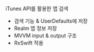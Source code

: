 iTunes API를 활용한 앱 검색
- 검색 기능 & UserDefaults에 저장
- Realm 앱 정보 저장
- MVVM input & output 구조
- RxSwift 적용
